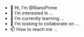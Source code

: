 - 👋 Hi, I’m @RianoPrime
- 👀 I’m interested in ...
- 🌱 I’m currently learning ...
- 💞️ I’m looking to collaborate on ...
- 📫 How to reach me ...

<!---
RianoPrime/RianoPrime is a ✨ special ✨ repository because its `README.md` (this file) appears on your GitHub profile.
You can click the Preview link to take a look at your changes.
--->
